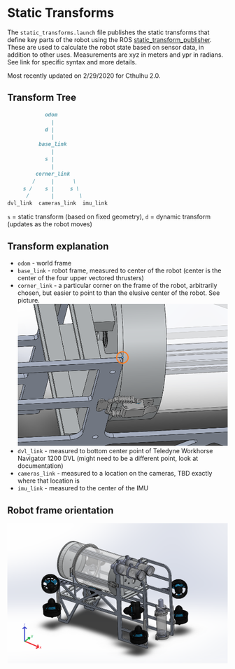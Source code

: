 # Static Transforms

The `static_transforms.launch` file publishes the static transforms that define key parts of the robot using the ROS [static_transform_publisher](http://wiki.ros.org/static_transform_publisher). These are used to calculate the robot state based on sensor data, in addition to other uses. Measurements are xyz in meters and ypr in radians. See link for specific syntax and more details.

Most recently updated on 2/29/2020 for Cthulhu 2.0.

## Transform Tree

```md
            odom
              |
            d |
              |
          base_link
              |
            s |
              |
         corner_link
        /     |      \
     s /    s |     s \
      /       |        \
dvl_link  cameras_link  imu_link
```

`s` = static transform (based on fixed geometry), `d` = dynamic transform (updates as the robot moves)

## Transform explanation

* `odom` - world frame
* `base_link` - robot frame, measured to center of the robot (center is the center of the four upper vectored thrusters)
* `corner_link` - a particular corner on the frame of the robot, arbitrarily chosen, but easier to point to than the elusive center of the robot. See picture. ![corner_link](corner_link.png)
* `dvl_link` - measured to bottom center point of Teledyne Workhorse Navigator 1200 DVL (might need to be a different point, look at documentation)
* `cameras_link` - measured to a location on the cameras, TBD exactly where that location is
* `imu_link` - measured to the center of the IMU

## Robot frame orientation
![robot_frame](robot_frame.png)

